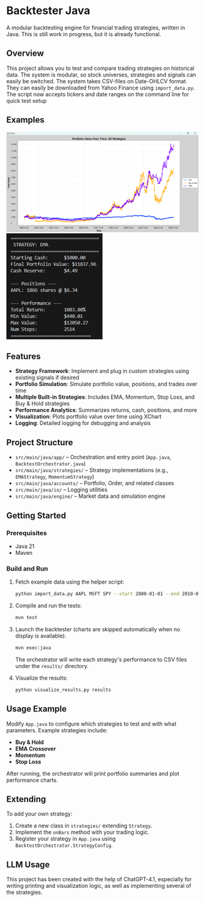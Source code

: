 # Backtester Java

A modular backtesting engine for financial trading strategies, written in Java.
This is still work in progress, but it is already functional.

## Overview

This project allows you to test and compare trading strategies on historical data. The system is modular, so stock universes, strategies and signals can easily be switched. The system takes CSV-files on Date-OHLCV format. They can easily be downloaded from Yahoo Finance using `import_data.py`. The script now accepts tickers and date ranges on the command line for quick test setup

## Examples

![Backtest chart](images/test_chart.png)
![Example results from EMA](images/example_results.png)

## Features

- **Strategy Framework**: Implement and plug in custom strategies using existing signals if desired
- **Portfolio Simulation**: Simulate portfolio value, positions, and trades over time
- **Multiple Built-in Strategies**: Includes EMA, Momentum, Stop Loss, and Buy & Hold strategies
- **Performance Analytics**: Summarizes returns, cash, positions, and more
- **Visualization**: Plots portfolio value over time using XChart
- **Logging**: Detailed logging for debugging and analysis

## Project Structure

- `src/main/java/app/` – Orchestration and entry point (`App.java`, `BacktestOrchestrator.java`)
- `src/main/java/strategies/` – Strategy implementations (e.g., `EMAStrategy`, `MomentumStrategy`)
- `src/main/java/accounts/` – Portfolio, Order, and related classes
- `src/main/java/io/` – Logging utilities
- `src/main/java/engine/` – Market data and simulation engine

## Getting Started

### Prerequisites

- Java 21
- Maven

### Build and Run

1. Fetch example data using the helper script:

   ```bash
   python import_data.py AAPL MSFT SPY --start 2000-01-01 --end 2010-01-01
   ```

2. Compile and run the tests:

   ```bash
   mvn test
   ```

3. Launch the backtester (charts are skipped automatically when no display is available):

   ```bash
   mvn exec:java
   ```

   The orchestrator will write each strategy's performance to CSV files under the `results/` directory.

4. Visualize the results:

   ```bash
   python visualize_results.py results
   ```

## Usage Example

Modify `App.java` to configure which strategies to test and with what parameters. Example strategies include:

- **Buy & Hold**
- **EMA Crossover**
- **Momentum**
- **Stop Loss**

After running, the orchestrator will print portfolio summaries and plot performance charts.

## Extending

To add your own strategy:

1. Create a new class in `strategies/` extending `Strategy`.
2. Implement the `onBars` method with your trading logic.
3. Register your strategy in `App.java` using `BacktestOrchestrator.StrategyConfig`.

## LLM Usage

This project has been created with the help of ChatGPT-4.1, especially for writing printing and visualization logic, as well as implementing several of the strategies.
